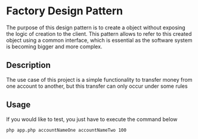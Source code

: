 # Factory Design Pattern

The purpose of this design pattern is to create a object without exposing the logic of creation to the client. This pattern allows to refer to this created object using a common interface, which is essential as the software system is becoming bigger and more complex.

## Description

The use case of this project is a simple functionality to transfer money from one account to another, but this transfer can only occur under some rules

## Usage

If you would like to test, you just have to execute the command below

```bash
php app.php accountNameOne accountNameTwo 100
```
